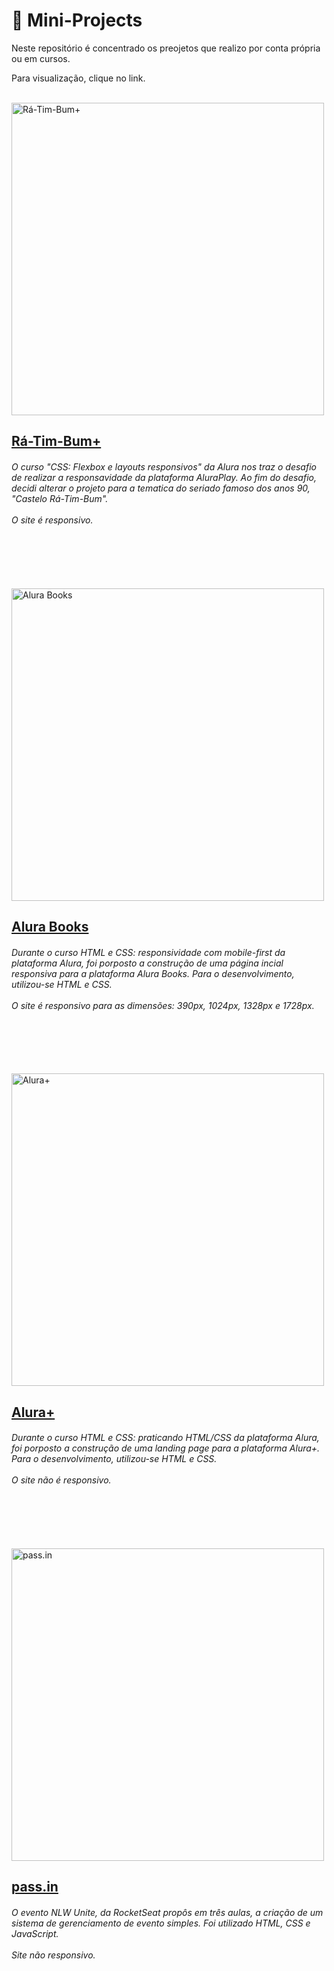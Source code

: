 # 🚀 Mini-Projects 
Neste repositório é concentrado os preojetos que realizo por conta própria ou em cursos. 

Para visualização, clique no link.

<div style="display:inline-block;vertical-align:top">
    <br>
    <img src="https://i.imgur.com/4BuH8w4.png" alt="Rá-Tim-Bum+" align="left" width="500"/>
</div>

<h2><a href="https://mini-projects-ratimbum-plus.vercel.app/" target="_blank">Rá-Tim-Bum+</a></h2>
<h6>O curso "CSS: Flexbox e layouts responsivos" da Alura nos traz o desafio de realizar a responsavidade da plataforma AluraPlay. Ao fim do desafio, decidi alterar o projeto para a tematica do seriado famoso dos anos 90, "Castelo Rá-Tim-Bum".
<br><br>O site é responsivo.</h6>
<br><br><br>

<div style="display:inline-block;vertical-align:top">
    <br>
    <img src="https://i.imgur.com/sXo8Ftf.png" alt="Alura Books" align="left" width="500"/>
</div>

<h2><a href="https://mini-projects-alura-books.vercel.app/" target="_blank">Alura Books</a></h2>
<h6>Durante o curso HTML e CSS: responsividade com mobile-first da plataforma Alura, foi porposto a construção de uma página incial responsiva para a plataforma Alura Books. Para o desenvolvimento, utilizou-se HTML e CSS.
<br><br>O site é responsivo para as dimensões: 390px, 1024px, 1328px e 1728px.</h6>
<br><br><br>

<div style="display:inline-block;vertical-align:top">
    <br>
    <img src="https://i.imgur.com/YSXgwA6.png" alt="Alura+" align="left" width="500"/>
</div>

<h2><a href="https://mini-projects-alura-plus.vercel.app/" target="_blank">Alura+</a></h2>
<h6>Durante o curso HTML e CSS: praticando HTML/CSS da plataforma Alura, foi porposto a construção de uma landing page para a plataforma Alura+. Para o desenvolvimento, utilizou-se HTML e CSS.
<br><br>O site não é responsivo.</h6>
<br><br><br>

<div style="display:inline-block;vertical-align:top">
    <br>
    <img src="https://i.imgur.com/6iziHIZ.png" alt="pass.in" align="left" width="500"/>
</div>

<h2><a href="https://mini-projects-nlw-unite.vercel.app/" target="_blank">pass.in</a></h2>
<h6>O evento NLW Unite, da RocketSeat propôs em três aulas, a criação de um sistema de gerenciamento de evento simples. Foi utilizado HTML, CSS e JavaScript.
<br><br>Site não responsivo.</h6>
<br><br>

